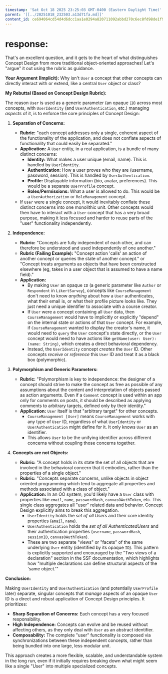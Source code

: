 ```yaml
---
timestamp: 'Sat Oct 18 2025 23:25:03 GMT-0400 (Eastern Daylight Time)'
parent: '[[../20251018_232503.a13d71fa.md]]'
content_id: ce694064cd54d4d6dcc1aa1e0294a820711092abbd270c6ec8fd98de1f984d03
---
```


# response:

That's an excellent question, and it gets to the heart of what distinguishes Concept Design from more traditional object-oriented approaches! Let's "argue" it out using the rubric as guidance.

**Your Argument (Implicit):** Why isn't `User` a concept that other concepts can directly interact with or extend, like a central `User` object or class?

**My Rebuttal (Based on Concept Design Rubric):**

The reason `User` is used as a generic parameter (an opaque `ID`) across most concepts, with `UserIdentity` (and `UserAuthentication`, etc.) managing *aspects* of it, is to enforce the core principles of Concept Design:

1. **Separation of Concerns:**
   * **Rubric:** "each concept addresses only a single, coherent aspect of the functionality of the application, and does not conflate aspects of functionality that could easily be separated."
   * **Application:** A `User` entity, in a real application, is a bundle of many distinct concerns:
     * **Identity:** What makes a user unique (email, name). This is handled by `UserIdentity`.
     * **Authentication:** How a user proves who they are (username, password, session). This is handled by `UserAuthentication`.
     * **Profile:** Displayable information (bio, avatar, preferences). This would be a separate `UserProfile` concept.
     * **Roles/Permissions:** What a user is allowed to do. This would be a `UserAuthorization` or `RoleManagement` concept.
   * If `User` were a single concept, it would inevitably conflate these distinct concerns into one monolithic unit. Other concepts would then have to interact with a `User` concept that has a very broad purpose, making it less focused and harder to reuse parts of the "user" functionality independently.

2. **Independence:**
   * **Rubric:** "Concepts are fully independent of each other, and can therefore be understood and used independently of one another."
   * **Rubric (Failing Example):** "Concept action 'calls' an action of another concept or queries the state of another concept." or "Concept treats arguments as objects that have been constructed elsewhere (eg, takes in a user object that is assumed to have a name field)."
   * **Application:**
     * By making `User` an opaque `ID` (a generic parameter like `Author` or `Respondent` in `LikertSurvey`), concepts like `CourseManagement` don't need to know *anything* about how a `User` authenticates, what their email is, or what their profile picture looks like. They just need a unique identifier to associate with a course creator.
     * If `User` were a concept containing all `User` data, then `CourseManagement` would have to implicitly or explicitly "depend" on the internal state or actions of that `User` concept. For example, if `CourseManagement` wanted to display the creator's name, it would need to `query` the `User` concept's state directly, or the `User` concept would need to have actions like `getName(user: User): (name: String)`, which creates a direct behavioral dependency.
     * Instead, the `UserIdentity` concept *creates* the `User` ID. Other concepts *receive* or *reference* this `User` ID and treat it as a black box (polymorphic).

3. **Polymorphism and Generic Parameters:**
   * **Rubric:** "Polymorphism is key to independence: the designer of a concept should strive to make the concept as free as possible of any assumptions about the content and interpretation of objects passed as action arguments. Even if a `Comment` concept is used within an app only for comments on posts, it should be described as applying comments to arbitrary targets, defined only by their identity."
   * **Application:** `User` itself is that "arbitrary target" for other concepts.
     * `CourseManagement [User]` means `CourseManagement` works with any type of `User` ID, regardless of what `UserIdentity` or `UserAuthentication` might define for it. It only knows `User` as an identifier.
     * This allows `User` to be the unifying identifier across different concerns without coupling those concerns together.

4. **Concepts are not Objects:**
   * **Rubric:** "A concept holds in its state the set of all objects that are involved in the behavioral concern that it embodies, rather than the properties of a single object."
   * **Rubric:** "Concepts separate concerns, unlike objects in object oriented programming which tend to aggregate all properties and methods associated with a class of object."
   * **Application:** In an OO system, you'd likely have a `User` class with properties like `email`, `name`, `passwordHash`, `canvasOAuthToken`, etc. This single class aggregates all "user" related data and behavior. Concept Design explicitly aims to break this aggregation.
     * `UserIdentity` holds the *set of all Users* and their core identity properties (`email`, `name`).
     * `UserAuthentication` holds the *set of all AuthenticatedUsers* and their authentication properties (`username`, `passwordHash`, `sessionID`, `canvasOAuthToken`).
     * These are two separate "views" or "facets" of the same underlying `User` entity (identified by its opaque `ID`). This pattern is explicitly supported and encouraged by the "Two views of a declaration" section in the SSF documentation, which highlights how "multiple declarations can define structural aspects of the 'same object.'"

**Conclusion:**

Making `UserIdentity` and `UserAuthentication` (and potentially `UserProfile` later) separate, singular concepts that *manage* aspects of an opaque `User` ID is a direct and robust application of Concept Design principles. It prioritizes:

* **Sharp Separation of Concerns:** Each concept has a very focused responsibility.
* **High Independence:** Concepts can evolve and be reused without affecting others, as they only deal with `User` as an abstract identifier.
* **Composability:** The complete "user" functionality is composed via synchronizations between these independent concepts, rather than being bundled into one large, less modular unit.

This approach creates a more flexible, scalable, and understandable system in the long run, even if it initially requires breaking down what might seem like a single "User" into multiple specialized concepts.
